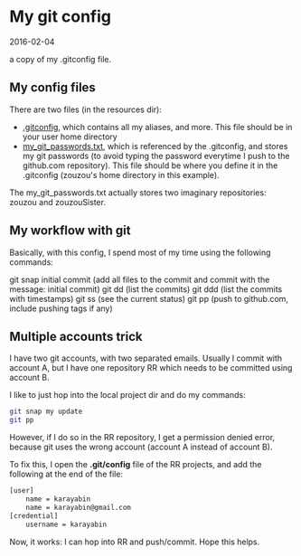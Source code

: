 My git config
==================
2016-02-04


a copy of my .gitconfig file.




My config files
-------------------

There are two files (in the resources dir):

- [.gitconfig](https://github.com/lingtalfi/my-git-config/blob/master/resources/.gitconfig), which contains all my aliases, and more. This file should be in your user home directory
- [my_git_passwords.txt](https://github.com/lingtalfi/my-git-config/blob/master/resources/my_git_passwords.txt), which is referenced by the .gitconfig, and stores my git passwords (to avoid typing the password everytime I push to the github.com repository). This file should be where you define it in the .gitconfig  (zouzou's home directory in this example).


The my_git_passwords.txt actually stores two imaginary repositories: zouzou and zouzouSister.


My workflow with git
-------------------------

Basically, with this config, I spend most of my time using the following commands:

git snap initial commit (add all files to the commit and commit with the message: initial commit)
git dd (list the commits)
git ddd (list the commits with timestamps)
git ss (see the current status)
git pp      (push to github.com, include pushing tags if any)



Multiple accounts trick
-----------------------------

I have two git accounts, with two separated emails.
Usually I commit with account A, but I have one repository RR which needs to be committed using account B.

I like to just hop into the local project dir and do my commands:

```bash
git snap my update
git pp
```

However, if I do so in the RR repository, I get a permission denied error,
because git uses the wrong account (account A instead of account B).

To fix this, I open the **.git/config** file of the RR projects, and add the following at the end of the file:

```bash
[user]
	name = karayabin
	name = karayabin@gmail.com
[credential]
	username = karayabin		
```

Now, it works: I can hop into RR and push/commit.
Hope this helps.


